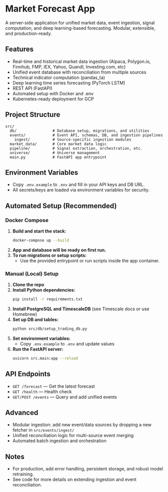 # Market Forecast App

A server-side application for unified market data, event ingestion, signal computation, and deep learning-based forecasting. Modular, extensible, and production-ready.

## Features
- Real-time and historical market data ingestion (Alpaca, Polygon.io, Finnhub, FMP, IEX, Yahoo, Quandl, Investing.com, etc)
- Unified event database with reconciliation from multiple sources
- Technical indicator computation (pandas_ta)
- Deep learning time series forecasting (PyTorch LSTM)
- REST API (FastAPI)
- Automated setup with Docker and .env
- Kubernetes-ready deployment for GCP

## Project Structure

```
src/
  db/                # Database setup, migrations, and utilities
  events/            # Event API, schemas, DB, and ingestion pipelines
    ingest/          # Source-specific ingestion modules
  market_data/       # Core market data logic
  pipeline/          # Signal extraction, orchestration, etc.
  universe/          # Universe management
  main.py            # FastAPI app entrypoint
```

## Environment Variables
- Copy `.env.example` to `.env` and fill in your API keys and DB URL.
- All secrets/keys are loaded via environment variables for security.

## Automated Setup (Recommended)

### Docker Compose

1. **Build and start the stack:**
    ```bash
    docker-compose up --build
    ```
2. **App and database will be ready on first run.**
3. **To run migrations or setup scripts:**
    - Use the provided entrypoint or run scripts inside the app container.

### Manual (Local) Setup

1. **Clone the repo**
2. **Install Python dependencies:**
    ```bash
    pip install -r requirements.txt
    ```
3. **Install PostgreSQL and TimescaleDB** (see Timescale docs or use Homebrew)
4. **Set up DB and tables:**
    ```bash
    python src/db/setup_trading_db.py
    ```
5. **Set environment variables:**
    - Copy `.env.example` to `.env` and update values
6. **Run the FastAPI server:**
    ```bash
    uvicorn src.main:app --reload
    ```

## API Endpoints
- `GET /forecast` — Get the latest forecast
- `GET /health` — Health check
- `GET/POST /events` — Query and add unified events

## Advanced
- Modular ingestion: add new event/data sources by dropping a new fetcher in `src/events/ingest/`
- Unified reconciliation logic for multi-source event merging
- Automated batch ingestion and orchestration

## Notes
- For production, add error handling, persistent storage, and robust model retraining.
- See code for more details on extending ingestion and event reconciliation.

